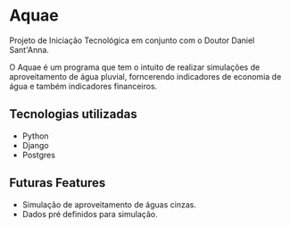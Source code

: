 # Aquae

Projeto de Iniciação Tecnológica em conjunto com o Doutor Daniel Sant'Anna.

O Aquae é um programa que tem o intuito de realizar simulações de aproveitamento de água pluvial, forncerendo indicadores de economia de água e também indicadores financeiros.

## Tecnologias utilizadas

-   Python
-   Django
-   Postgres

## Futuras Features

-   Simulação de aproveitamento de águas cinzas.
-   Dados pré definidos para simulação.

